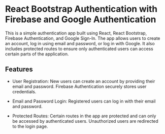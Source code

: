 # React Bootstrap Authentication with Firebase and Google Authentication

This is a simple authentication app built using React, React Bootstrap, Firebase Authentication, and Google Sign-In. The app allows users to create an account, log in using email and password, or log in with Google. It also includes protected routes to ensure only authenticated users can access certain parts of the application.

## Features

- User Registration: New users can create an account by providing their email and password. Firebase Authentication securely stores user credentials.

- Email and Password Login: Registered users can log in with their email and password.

- Protected Routes: Certain routes in the app are protected and can only be accessed by authenticated users. Unauthorized users are redirected to the login page.

